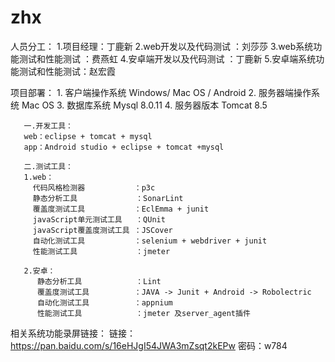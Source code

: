 # zhx
人员分工：
       1.项目经理：丁鹿新
       2.web开发以及代码测试       ：刘莎莎
       3.web系统功能测试和性能测试  ：费燕虹
       4.安卓端开发以及代码测试     ：丁鹿新
       5.安卓端系统功能测试和性能测试：赵宏霞
  
  
  
  
  
项目部署：
       1. 客户端操作系统  Windows/ Mac OS / Android
       2. 服务器端操作系统 Mac OS
       3. 数据库系统 Mysql 8.0.11
       4. 服务器版本 Tomcat 8.5

       
       一.开发工具：
       web：eclipse + tomcat + mysql
       app：Android studio + eclipse + tomcat +mysql
        
       二.测试工具：
       1.web：
         代码风格检测器           ：p3c
         静态分析工具             ：SonarLint
         覆盖度测试工具           ：EclEmma + junit
         javaScript单元测试工具   ：QUnit
         javaScript覆盖度测试工具 ：JSCover
         自动化测试工具           ：selenium + webdriver + junit
         性能测试工具             ：jmeter
         
       2.安卓：
          静态分析工具            ：Lint
          覆盖度测试工具          ：JAVA -> Junit + Android -> Robolectric
          自动化测试工具          ：appnium
          性能测试工具            ：jmeter 及server_agent插件
          
          
          
相关系统功能录屏链接：
                 链接：https://pan.baidu.com/s/16eHJgI54JWA3mZsqt2kEPw 密码：w784
                 
          
          
         
